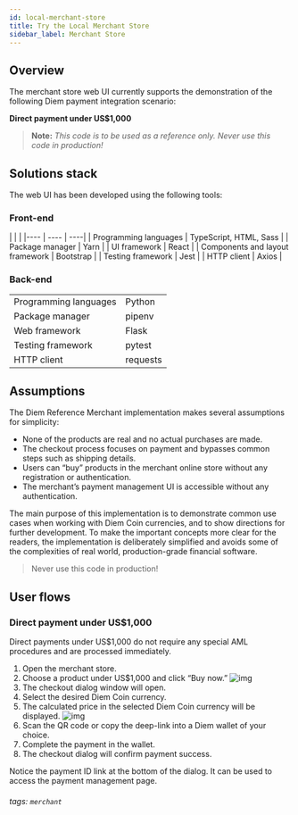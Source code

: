 ```yaml
---
id: local-merchant-store
title: Try the Local Merchant Store
sidebar_label: Merchant Store
---
```




## Overview

The merchant store web UI currently supports the demonstration of the following Diem payment integration scenario:

**Direct payment under US$1,000**

>
>**Note:** *This code is to be used as a reference only. Never use this code in production!*
>

## Solutions stack

The web UI has been developed using the following tools:

### Front-end

| | |
|---- | ---- | ----|
| Programming languages | TypeScript, HTML, Sass |
| Package manager | Yarn |
| UI framework | React |
| Components and layout framework | Bootstrap |
| Testing framework | Jest |
| HTTP client | Axios |


### Back-end

| | |
| --- | ---- |
| Programming languages | Python |
| Package manager | pipenv |
| Web framework | Flask |
| Testing framework | pytest |
| HTTP client | requests |


## Assumptions

The Diem Reference Merchant implementation makes several assumptions for simplicity:

* None of the products are real and no actual purchases are made.
* The checkout process focuses on payment and bypasses common steps such as shipping details.
* Users can “buy” products in the merchant online store without any registration or authentication.
* The merchant’s payment management UI is accessible without any authentication.

The main purpose of this implementation is to demonstrate common use cases when working with Diem Coin currencies, and to show directions for further development. To make the important concepts more clear for the readers, the implementation is deliberately simplified and avoids some of the complexities of real world, production-grade financial software.

>
>Never use this code in production!
>

## User flows

### Direct payment under US$1,000
Direct payments under US$1,000 do not require any special AML procedures and are processed immediately.

1. Open the merchant store.
2. Choose a product under US$1,000 and click “Buy now.” ![img](/img/docs/merchant-buy.svg)
3. The checkout dialog window will open.
4. Select the desired Diem Coin currency.
5. The calculated price in the selected Diem Coin currency will be displayed. ![img](/img/docs/merchant-checkout.svg)
6. Scan the QR code or copy the deep-link into a Diem wallet of your choice.
7. Complete the payment in the wallet.
8. The checkout dialog will confirm payment success.

Notice the payment ID link at the bottom of the dialog. It can be used to access the payment management page.


###### tags: `merchant`
